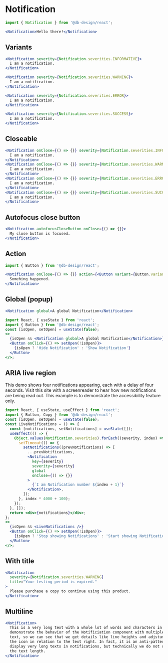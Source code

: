 # Notification

```js
import { Notification } from '@db-design/react';
```

```jsx
<Notification>Hello there!</Notification>
```

## Variants

```jsx
<Notification severity={Notification.severities.INFORMATIVE}>
  I am a notification.
</Notification>
```

```jsx
<Notification severity={Notification.severities.WARNING}>
  I am a notification.
</Notification>
```

```jsx
<Notification severity={Notification.severities.ERROR}>
  I am a notification.
</Notification>
```

```jsx
<Notification severity={Notification.severities.SUCCESS}>
  I am a notification.
</Notification>
```

## Closeable

```jsx
<Notification onClose={() => {}} severity={Notification.severities.INFORMATIVE}>
  I am a notification.
</Notification>
<Notification onClose={() => {}} severity={Notification.severities.WARNING}>
  I am a notification.
</Notification>
<Notification onClose={() => {}} severity={Notification.severities.ERROR}>
  I am a notification.
</Notification>
<Notification onClose={() => {}} severity={Notification.severities.SUCCESS}>
  I am a notification.
</Notification>
```

## Autofocus close button

```jsx
<Notification autofocusCloseButton onClose={() => {}}>
  My close button is focused.
</Notification>
```

## Action

```jsx
import { Button } from '@db-design/react';

<Notification onClose={() => {}} action={<Button variant={Button.variants.SECONDARY} size={Button.sizes.M}>Do something</Button>}>
  Somehing happened.
</Notification>
```

## Global (popup)

```jsx static
<Notification global>A global Notification</Notification>
```

```jsx noeditor
import React, { useState } from 'react';
import { Button } from '@db-design/react';
const [isOpen, setOpen] = useState(false);
<>
  {isOpen && <Notification global>A global Notification</Notification>}
  <Button onClick={() => setOpen(!isOpen)}>
    {isOpen ? 'Hide Notification' : 'Show Notification'}
  </Button>
</>;
```

## ARIA live region

This demo shows four notifications appearing, each with a delay of four
seconds. Visit this site with a screenreader to hear how new notifications are
being read out. This example is to demonstrate the accessibility feature only.

```jsx noeditor
import React, { useState, useEffect } from 'react';
import { Button, Copy } from '@db-design/react';
const [isOpen, setOpen] = useState(false);
const LiveNotifications = () => {
  const [notifications, setNotifications] = useState([]);
  useEffect(() => {
    Object.values(Notification.severities).forEach((severity, index) => {
      setTimeout(() => {
        setNotifications((prevNotifications) => [
          ...prevNotifications,
          <Notification
            key={severity}
            severity={severity}
            global
            onClose={() => {}}
          >
            {`I am Notification number ${index + 1}`}
          </Notification>,
        ]);
      }, index * 4000 + 100);
    });
  }, []);
  return <div>{notifications}</div>;
};
<>
  {isOpen && <LiveNotifications />}
  <Button onClick={() => setOpen(!isOpen)}>
    {isOpen ? 'Stop showing Notifications' : 'Start showing Notifications'}
  </Button>
</>;
```

## With title

```jsx
<Notification
  severity={Notification.severities.WARNING}
  title="Your testing period is expired."
>
  Please purchase a copy to continue using this product.
</Notification>
```

## Multiline

```jsx
<Notification>
  This is a very long text with a whole lot of words and characters in order to
  demonstrate the behavior of the Notificiation component with multiple lines of
  text, so we can see that we get details like line heights and adjstument of
  the icon in relation to the text right. In fact, it is an anti-pattern to
  display very long texts in notifications, but technically we do not restrict
  the text length.
</Notification>
```
